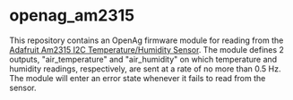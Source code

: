 openag\_am2315
=============

This repository contains an OpenAg firmware module for reading from the
[Adafruit Am2315 I2C Temperature/Humidity
Sensor](https://www.adafruit.com/product/1293). The module defines 2 outputs,
"air\_temperature" and "air\_humidity" on which temperature and humidity
readings, respectively, are sent at a rate of no more than 0.5 Hz. The module
will enter an error state whenever it fails to read from the sensor.
